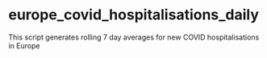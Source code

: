 # europe_covid_hospitalisations_daily


This script generates rolling 7 day averages for new COVID hospitalisations in Europe

